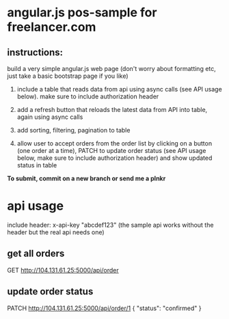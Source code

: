 # angular.js pos-sample for freelancer.com

## instructions:
build a very simple angular.js web page (don't worry about formatting etc, just take a basic bootstrap page if you like)

1) include a table that reads data from api using async calls (see API usage below). make sure to include authorization header

2) add a refresh button that reloads the latest data from API into table, again using async calls

3) add sorting, filtering, pagination to table

4) allow user to accept orders from the order list by clicking on a button (one order at a time), PATCH to update order status (see API usage below, make sure to include authorization header) and show updated status in table

**To submit, commit on a new branch or send me a plnkr**

# api usage
include header: x-api-key "abcdef123" (the sample api works without the header but the real api needs one)

## get all orders
GET http://104.131.61.25:5000/api/order

## update order status
PATCH http://104.131.61.25:5000/api/order/1
{
      "status": "confirmed"
    }
